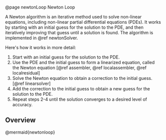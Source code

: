 @page newtonLoop Newton Loop

A Newton algorithm is an iterative method used to solve non-linear equations, including non-linear partial differential equations (PDEs). It works by starting with an initial guess for the solution to the PDE, and then iteratively improving that guess until a solution is found. The algorithm is implemented in @ref newtonSolver.
<!-- TODO: what is newtonSolver referencing to? -->

Here's how it works in more detail:

1. Start with an initial guess for the solution to the PDE.
2. Use the PDE and the initial guess to form a linearized equation, called the Newton equation [@ref assembler, @ref localassembler, @ref localresidual]
3. Solve the Newton equation to obtain a correction to the initial guess.[@ref linearsolver]
4. Add the correction to the initial guess to obtain a new guess for the solution to the PDE.
5. Repeat steps 2-4 until the solution converges to a desired level of accuracy.

## Overview

@mermaid{newtonloop}
